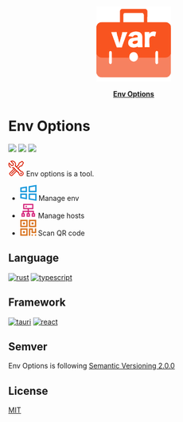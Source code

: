 <p align="center">
    <img width="150px" height="150px" src='resources/logo.png' alt="">
</p>

<p align="center">
    <a href="https://github.com/Zhiqiang-Wu/EnvOptions2" style="font-weight: bold">Env Options</a>
</p>

# Env Options

![](https://img.shields.io/github/package-json/v/Zhiqiang-Wu/EnvOptions2) ![](https://img.shields.io/github/downloads/Zhiqiang-Wu/EnvOptions2/total) ![](https://img.shields.io/github/license/Zhiqiang-Wu/EnvOptions2)

![](resources/tools.svg) Env options is a tool.

* ![](resources/env.svg) Manage env
* ![](resources/hosts.svg) Manage hosts
* ![](resources/qrcode.svg) Scan QR code

## Language

[![rust](https://skillicons.dev/icons?i=rust)](https://www.rust-lang.org/) [![typescript](https://skillicons.dev/icons?i=typescript)](https://www.typescriptlang.org/)

## Framework

[![tauri](https://skillicons.dev/icons?i=tauri)](https://tauri.app/) [![react](https://skillicons.dev/icons?i=react)](https://www.reactjs.org/)

## Semver

Env Options is following [Semantic Versioning 2.0.0](https://semver.org/)

## License

[MIT](./LICENSE)